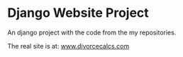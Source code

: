 # Django Website Project

An django project with the code from the my repositories.

The real site is at: www.divorcecalcs.com